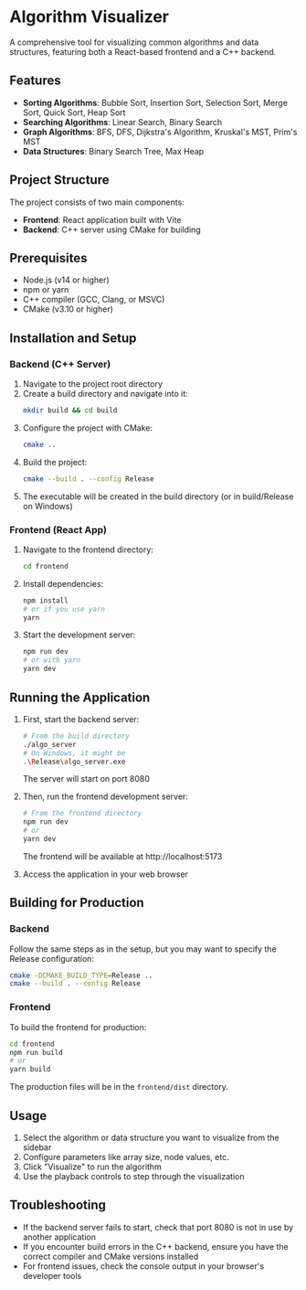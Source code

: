# Algorithm Visualizer

A comprehensive tool for visualizing common algorithms and data structures, featuring both a React-based frontend and a C++ backend.

## Features

- **Sorting Algorithms**: Bubble Sort, Insertion Sort, Selection Sort, Merge Sort, Quick Sort, Heap Sort
- **Searching Algorithms**: Linear Search, Binary Search
- **Graph Algorithms**: BFS, DFS, Dijkstra's Algorithm, Kruskal's MST, Prim's MST
- **Data Structures**: Binary Search Tree, Max Heap

## Project Structure

The project consists of two main components:

- **Frontend**: React application built with Vite
- **Backend**: C++ server using CMake for building

## Prerequisites

- Node.js (v14 or higher)
- npm or yarn
- C++ compiler (GCC, Clang, or MSVC)
- CMake (v3.10 or higher)

## Installation and Setup

### Backend (C++ Server)

1. Navigate to the project root directory
2. Create a build directory and navigate into it:
   ```bash
   mkdir build && cd build
   ```
3. Configure the project with CMake:
   ```bash
   cmake ..
   ```
4. Build the project:
   ```bash
   cmake --build . --config Release
   ```
5. The executable will be created in the build directory (or in build/Release on Windows)

### Frontend (React App)

1. Navigate to the frontend directory:
   ```bash
   cd frontend
   ```
2. Install dependencies:
   ```bash
   npm install
   # or if you use yarn
   yarn
   ```
3. Start the development server:
   ```bash
   npm run dev
   # or with yarn
   yarn dev
   ```

## Running the Application

1. First, start the backend server:
   ```bash
   # From the build directory
   ./algo_server
   # On Windows, it might be
   .\Release\algo_server.exe
   ```
   The server will start on port 8080

2. Then, run the frontend development server:
   ```bash
   # From the frontend directory
   npm run dev
   # or
   yarn dev
   ```
   The frontend will be available at http://localhost:5173

3. Access the application in your web browser

## Building for Production

### Backend

Follow the same steps as in the setup, but you may want to specify the Release configuration:

```bash
cmake -DCMAKE_BUILD_TYPE=Release ..
cmake --build . --config Release
```

### Frontend

To build the frontend for production:

```bash
cd frontend
npm run build
# or
yarn build
```

The production files will be in the `frontend/dist` directory.

## Usage

1. Select the algorithm or data structure you want to visualize from the sidebar
2. Configure parameters like array size, node values, etc.
3. Click "Visualize" to run the algorithm
4. Use the playback controls to step through the visualization

## Troubleshooting

- If the backend server fails to start, check that port 8080 is not in use by another application
- If you encounter build errors in the C++ backend, ensure you have the correct compiler and CMake versions installed
- For frontend issues, check the console output in your browser's developer tools
